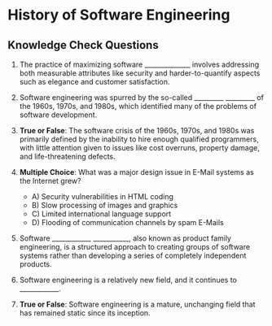 # History of Software Engineering

## Knowledge Check Questions

1. The practice of maximizing software ______________ involves addressing both measurable attributes like security and harder-to-quantify aspects such as elegance and customer satisfaction.

2. Software engineering was spurred by the so-called _________  _________ of the 1960s, 1970s, and 1980s, which identified many of the problems of software development.

3. **True or False**: The software crisis of the 1960s, 1970s, and 1980s was primarily defined by the inability to hire enough qualified programmers, with little attention given to issues like cost overruns, property damage, and life-threatening defects.

4. **Multiple Choice**: What was a major design issue in E-Mail systems as the Internet grew?

    - A) Security vulnerabilities in HTML coding
    - B) Slow processing of images and graphics
    - C) Limited international language support
    - D) Flooding of communication channels by spam E-Mails

5. Software  ____________   ___________, also known as product family engineering, is a structured approach to creating groups of software systems rather than developing a series of completely independent products.

6. Software engineering is a relatively new field, and it continues to ____________.

7. **True or False**: Software engineering is a mature, unchanging field that has remained static since its inception.
